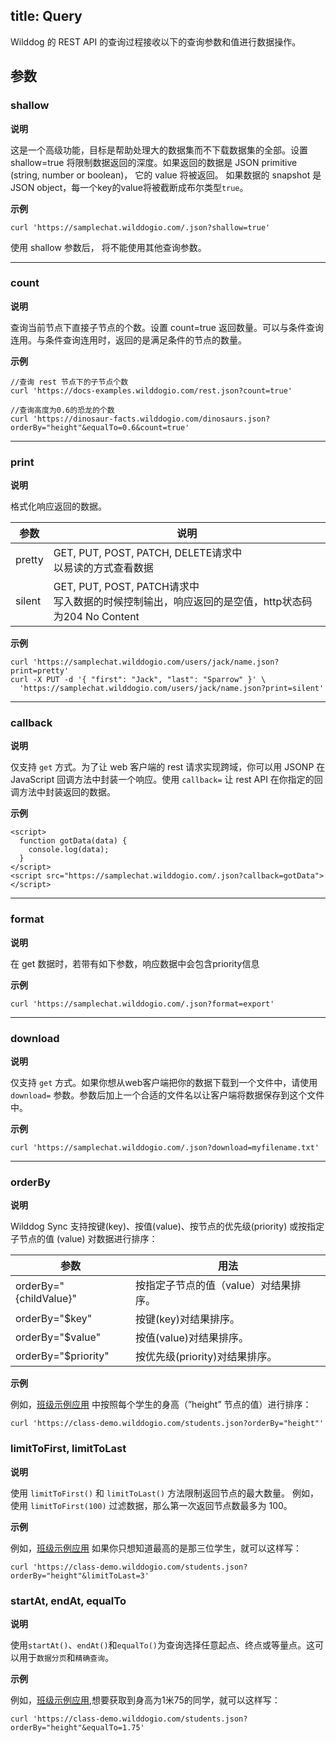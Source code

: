 
title: Query
---

Wilddog 的 REST API 的查询过程接收以下的查询参数和值进行数据操作。

## 参数

### shallow

**说明**

这是一个高级功能，目标是帮助处理大的数据集而不下载数据集的全部。设置 shallow=true 将限制数据返回的深度。如果返回的数据是 JSON primitive \(string, number or boolean\)， 它的 value 将被返回。 如果数据的 snapshot 是 JSON object，每一个key的value将被截断成布尔类型`true`。

**示例**

```
curl 'https://samplechat.wilddogio.com/.json?shallow=true'

```

使用 shallow 参数后， 将不能使用其他查询参数。

---

### count

**说明**

查询当前节点下直接子节点的个数。设置 count=true 返回数量。可以与条件查询连用。与条件查询连用时，返回的是满足条件的节点的数量。

**示例**

```
//查询 rest 节点下的子节点个数
curl 'https://docs-examples.wilddogio.com/rest.json?count=true'

//查询高度为0.6的恐龙的个数
curl 'https://dinosaur-facts.wilddogio.com/dinosaurs.json?orderBy="height"&equalTo=0.6&count=true'

```

---

### print

**说明**

格式化响应返回的数据。

| 参数 |  说明  |
| --------- | --------------------------------------- |
| pretty     | GET, PUT, POST, PATCH, DELETE请求中 <br> 以易读的方式查看数据 |
| silent     | GET, PUT, POST, PATCH请求中<br>写入数据的时候控制输出，响应返回的是空值，http状态码为204 No Content |

**示例**

```
curl 'https://samplechat.wilddogio.com/users/jack/name.json?print=pretty'
curl -X PUT -d '{ "first": "Jack", "last": "Sparrow" }' \
  'https://samplechat.wilddogio.com/users/jack/name.json?print=silent'

```

---

### callback

**说明**

仅支持 `get` 方式。为了让 web 客户端的 rest 请求实现跨域，你可以用 JSONP 在 JavaScript 回调方法中封装一个响应。使用 `callback=` 让 rest API 在你指定的回调方法中封装返回的数据。

**示例**

```
<script>
  function gotData(data) {
    console.log(data);
  }
</script>
<script src="https://samplechat.wilddogio.com/.json?callback=gotData"></script>

```

---

### format

**说明**

在 get 数据时，若带有如下参数，响应数据中会包含priority信息

**示例**

```
curl 'https://samplechat.wilddogio.com/.json?format=export'

```

---

### download

**说明**

仅支持 `get` 方式。如果你想从web客户端把你的数据下载到一个文件中，请使用 `download=` 参数。参数后加上一个合适的文件名以让客户端将数据保存到这个文件中。

**示例**

```
curl 'https://samplechat.wilddogio.com/.json?download=myfilename.txt'

```

---

### orderBy

**说明**

Wilddog Sync 支持按键(key)、按值(value)、按节点的优先级(priority) 或按指定子节点的值 (value) 对数据进行排序：

| 参数                     | 用法                    |
| ---------------------- | --------------------- |
| orderBy="{childValue}" | 按指定子节点的值（value）对结果排序。 |
| orderBy="$key"         | 按键(key)对结果排序。         |
| orderBy="$value"       | 按值(value)对结果排序。       |
| orderBy="$priority"    | 按优先级(priority)对结果排序。  |

**示例**

例如，[班级示例应用](https://class-demo.wilddogio.com) 中按照每个学生的身高（”height” 节点的值）进行排序：

```
curl 'https://class-demo.wilddogio.com/students.json?orderBy="height"'
```

### limitToFirst, limitToLast

**说明**

使用 `limitToFirst()` 和 `limitToLast()` 方法限制返回节点的最大数量。 例如，使用 `limitToFirst(100)` 过滤数据，那么第一次返回节点数最多为 100。

**示例**

例如，[班级示例应用](https://class-demo.wilddogio.com) 如果你只想知道最高的是那三位学生，就可以这样写：

```
curl 'https://class-demo.wilddogio.com/students.json?orderBy="height"&limitToLast=3'

```

### startAt, endAt, equalTo

**说明**

使用`startAt()`、`endAt()`和`equalTo()`为查询选择任意起点、终点或等量点。这可以用于`数据分页`和`精确查询`。

**示例**

例如，[班级示例应用](https://class-demo.wilddogio.com),想要获取到身高为1米75的同学，就可以这样写：

```
curl 'https://class-demo.wilddogio.com/students.json?orderBy="height"&equalTo=1.75'

```